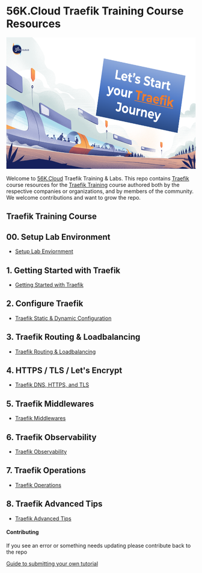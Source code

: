 # 56K.Cloud Traefik Training Course Resources

<img src="./img/Traefik_training.png" alt="Traefik Logo" height="350"> 

Welcome to [56K.Cloud](https://www.56k.cloud) Traefik Training & Labs. This repo contains [Traefik](https://containo.us/traefik/) course resources for the [Traefik Training](https://www.thebyte.io/traefik-training) course authored both by the respective companies or organizations, and by members of the community. We welcome contributions and want to grow the repo.

## Traefik Training Course

## 00. Setup Lab Environment
* [Setup Lab Enviornment](./00-Setup-Lab-Environment/setup.md)

## 1. Getting Started with Traefik
* [Getting Started with Traefik](./01-Traefik-Overview/traefik_overview.md)

## 2. Configure Traefik 
* [Traefik Static & Dynamic Configuration](./02-Configure-Traefik/traefik-configuration.md)

## 3. Traefik Routing & Loadbalancing
* [Traefik Routing & Loadbalancing](./03-Routers-and-Services/traefik-routers-and-services.md)

## 4. HTTPS / TLS / Let's Encrypt
* [Traefik DNS, HTTPS, and TLS](./04-HTTPS-TLS/traefik-https-tls.md)

 ## 5. Traefik Middlewares
* [Traefik Middlewares](./05-Middlewares/traefik-middlewares.md)

## 6. Traefik Observability
* [Traefik Observability](./06-Observability/traefik-observability.md)


## 7. Traefik Operations
* [Traefik Operations](./07-Operations/traefik-operations.md)

## 8. Traefik Advanced Tips
* [Traefik Advanced Tips](./08-Advanced-Tips/traefik-advanced-tips.md)
<!-- 
## 9. Traefik Resources
* [Traefik Resources](./02-Traefik-Overview/traefik_configuration.md) -->


#### Contributing

If you see an error or something needs updating please contribute back to the repo

[Guide to submitting your own tutorial](contribute.md)



